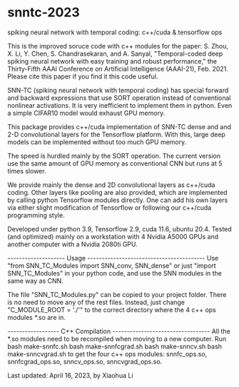 # snntc-2023
spiking neural network with temporal coding: c++/cuda &amp; tensorflow ops

This is the improved soruce code with c++ modules for the paper: 
S. Zhou, X. Li, Y. Chen, S. Chandrasekaran, and A. Sanyal, 
"Temporal-coded deep spiking neural network with easy training and robust performance," 
the Thirty-Fifth AAAI Conference on Artificial Intelligence (AAAI-21), Feb. 2021.
Please cite this paper if you find it this code useful.

SNN-TC (spiking neural network with temporal coding) has special
forward and backward expressions that use SORT operation instead of
conventional nonlinear activations. It is very inefficient to
implement them in python.
Even a simple CIFAR10 model would exhaust GPU memory.

This package provides c++/cuda implementation of SNN-TC dense and
and 2-D convolutional layers for the Tensorflow platform. With this,
large deep models can be implemented without too much GPU memory.

The speed is hurdled mainly by the SORT operation. The current
version use the same amount of GPU memory as conventional
CNN but runs at 5 times slower.

We provide mainly the dense and 2D convolutional layers as c++/cuda
coding. Other layers like pooling are also provided,
which are implemented by calling python Tensorflow modules directly.
One can add his own layers via either slight modification of
Tensorflow or following our c++/cuda programming style.

Developed under python 3.9, Tensorflow 2.9, cuda 11.6, ubuntu 20.4.
Tested (and optimized) mainly on a workstation with 4 Nvidia A5000
GPUs and another computer with a Nvidia 2080ti GPU.

-------------------- Usage -----------------------------------------
Use
     "from SNN_TC_Modules import SNN_conv, SNN_dense"
or just
     "import SNN_TC_Modules"
in your python code, and use the SNN modules in the same way as CNN.

The file "SNN_TC_Modules.py" can be copied to your project folder.
There is no need to move any of the rest files. Instead, just change
"C_MODULE_ROOT = './'" to the correct directory where the 4 c++ ops
modules *.so are in.

------------------ C++ Compilation ----------------------------------
All the *.so modules need to be recompiled when moving to a new computer.
Run
       bash make-snnfc.sh
       bash make-snnfcgrad.sh
       bash make-snncv.sh
       bash make-snncvgrad.sh
to get the four c++ ops modules: snnfc_ops.so, snnfcgrad_ops.so,
snncv_ops.so, snncvgrad_ops.so.

Last updated: April 16, 2023, by Xiaohua Li

